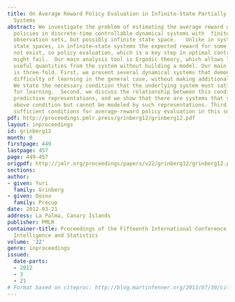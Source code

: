 ```yaml
---
title: On Average Reward Policy Evaluation in Infinite-State Partially Observable
  Systems
abstract: We investigate the problem of estimating the average reward of given decision
  policies in discrete-time controllable dynamical systems with  finite action and
  observation sets, but possibly infinite state space.   Unlike in systems with finite
  state spaces, in infinite–state systems the expected reward for some policies might
  not exist, so policy evaluation, which is a key step in optimal control methods,
  might fail.  Our main analysis tool is Ergodic theory, which allows learning potentially
  useful quantities from the system without building a model. Our main contribution
  is three-fold. First, we present several dynamical systems that demonstrate the
  difficulty of learning in the general case, without making additional assumptions.
  We state the necessary condition that the underlying system must satisfy to be amenable
  for learning.  Second, we discuss the relationship between this condition and state-of-the-art
  predictive representations, and we show that there are systems that satisfy the
  above condition but cannot be modeled by such representations. Third, we establish
  sufficient conditions for average-reward policy evaluation in this setting.
pdf: http://proceedings.pmlr.press/grinberg12/grinberg12.pdf
layout: inproceedings
id: grinberg12
month: 0
firstpage: 449
lastpage: 457
page: 449-457
origpdf: http://jmlr.org/proceedings/papers/v22/grinberg12/grinberg12.pdf
sections: 
author:
- given: Yuri
  family: Grinberg
- given: Doina
  family: Precup
date: 2012-03-21
address: La Palma, Canary Islands
publisher: PMLR
container-title: Proceedings of the Fifteenth International Conference on Artificial
  Intelligence and Statistics
volume: '22'
genre: inproceedings
issued:
  date-parts:
  - 2012
  - 3
  - 21
# Format based on citeproc: http://blog.martinfenner.org/2013/07/30/citeproc-yaml-for-bibliographies/
---
```

